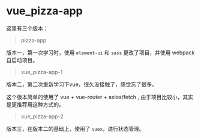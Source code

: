 # vue_pizza-app

这里有三个版本：

> pizza-app

版本一，第一次学习时，使用 `element-ui` 和 `sass` 更改了项目，并使用 webpack 自启动项目。

> vue_pizza-app-1

版本二，第二次重新学习下vue，很久没接触了，感觉忘了很多。

这个版本简单的使用了 vue + vue-router + axios/fetch , 由于项目比较小，其实是更推荐用这种方式的。

> vue_pizza-app-2

版本三，在版本二的基础上，使用了 `vuex`，进行状态管理。  

